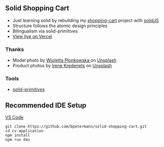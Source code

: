 ## Solid Shopping Cart

- Just learning solid by rebuilding my [shopping-cart](https://github.com/bpetermann/svelte-shopping-cart) project with [solidJS](https://github.com/solidjs/solid)<br>
- Structure follows the atomic design principles
- Bilingualism via solid-primitives
- [View live on Vercel](https://solid-shopping-cart.vercel.app/)

### Thanks

- Model photo by <a href="https://unsplash.com/de/@wiola3001">Wioletta Płonkowska
</a> on <a href="https://unsplash.com/s/photos/model?utm_source=unsplash&utm_medium=referral&utm_content=creditCopyText">Unsplash</a><br>
- Product photos by <a href="https://unsplash.com/@ikredenets?utm_source=unsplash&utm_medium=referral&utm_content=creditCopyText">Irene Kredenets</a> on <a href="https://unsplash.com/s/photos/shoes?utm_source=unsplash&utm_medium=referral&utm_content=creditCopyText">Unsplash</a>

### Tools

- [solid-primitives](https://www.npmjs.com/package/@solid-primitives/i18n)

## Recommended IDE Setup

[VS Code](https://code.visualstudio.com/)

```
git clone https://github.com/bpetermann/solid-shopping-cart.git
cd cv-application
npm install
npm run dev
```

